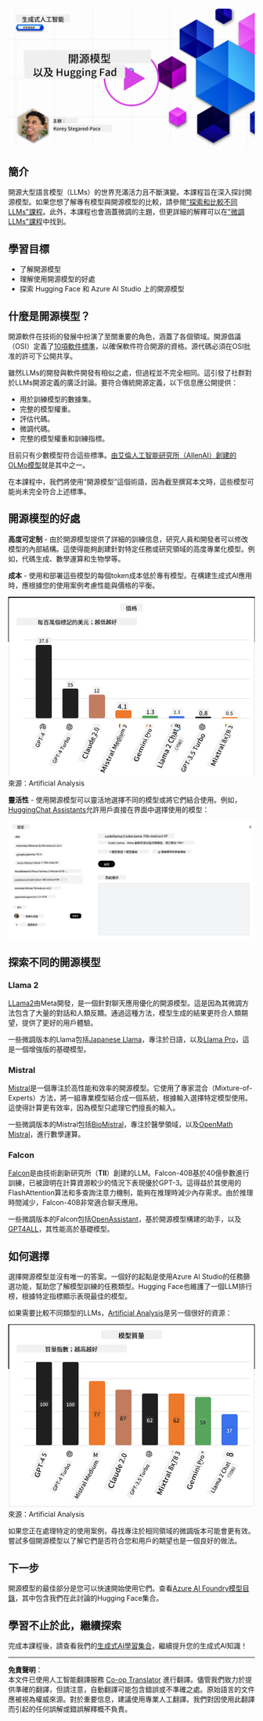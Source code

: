 <!--
CO_OP_TRANSLATOR_METADATA:
{
  "original_hash": "a8b2d4bb727c877ebf9edff8623d16b9",
  "translation_date": "2025-09-06T10:12:42+00:00",
  "source_file": "16-open-source-models/README.md",
  "language_code": "hk"
}
-->
[![開源模型](../../../translated_images/16-lesson-banner.6b56555e8404fda1716382db4832cecbe616ccd764de381f0af6cfd694d05f74.hk.png)](https://aka.ms/gen-ai-lesson16-gh?WT.mc_id=academic-105485-koreyst)

## 簡介

開源大型語言模型（LLMs）的世界充滿活力且不斷演變。本課程旨在深入探討開源模型。如果您想了解專有模型與開源模型的比較，請參閱["探索和比較不同LLMs"課程](../02-exploring-and-comparing-different-llms/README.md?WT.mc_id=academic-105485-koreyst)。此外，本課程也會涵蓋微調的主題，但更詳細的解釋可以在["微調LLMs"課程](../18-fine-tuning/README.md?WT.mc_id=academic-105485-koreyst)中找到。

## 學習目標

- 了解開源模型
- 理解使用開源模型的好處
- 探索 Hugging Face 和 Azure AI Studio 上的開源模型

## 什麼是開源模型？

開源軟件在技術的發展中扮演了至關重要的角色，涵蓋了各個領域。開源倡議（OSI）定義了[10項軟件標準](https://web.archive.org/web/20241126001143/https://opensource.org/osd?WT.mc_id=academic-105485-koreyst)，以確保軟件符合開源的資格。源代碼必須在OSI批准的許可下公開共享。

雖然LLMs的開發與軟件開發有相似之處，但過程並不完全相同。這引發了社群對於LLMs開源定義的廣泛討論。要符合傳統開源定義，以下信息應公開提供：

- 用於訓練模型的數據集。
- 完整的模型權重。
- 評估代碼。
- 微調代碼。
- 完整的模型權重和訓練指標。

目前只有少數模型符合這些標準。[由艾倫人工智能研究所（AllenAI）創建的OLMo模型](https://huggingface.co/allenai/OLMo-7B?WT.mc_id=academic-105485-koreyst)就是其中之一。

在本課程中，我們將使用“開源模型”這個術語，因為截至撰寫本文時，這些模型可能尚未完全符合上述標準。

## 開源模型的好處

**高度可定制** - 由於開源模型提供了詳細的訓練信息，研究人員和開發者可以修改模型的內部結構。這使得能夠創建針對特定任務或研究領域的高度專業化模型。例如，代碼生成、數學運算和生物學等。

**成本** - 使用和部署這些模型的每個token成本低於專有模型。在構建生成式AI應用時，應根據您的使用案例考慮性能與價格的平衡。

![模型成本](../../../translated_images/model-price.3f5a3e4d32ae00b465325159e1f4ebe7b5861e95117518c6bfc37fe842950687.hk.png)  
來源：Artificial Analysis

**靈活性** - 使用開源模型可以靈活地選擇不同的模型或將它們結合使用。例如，[HuggingChat Assistants](https://huggingface.co/chat?WT.mc_id=academic-105485-koreyst)允許用戶直接在界面中選擇使用的模型：

![選擇模型](../../../translated_images/choose-model.f095d15bbac922141591fd4fac586dc8d25e69b42abf305d441b84c238e293f2.hk.png)

## 探索不同的開源模型

### Llama 2

[LLama2](https://huggingface.co/meta-llama?WT.mc_id=academic-105485-koreyst)由Meta開發，是一個針對聊天應用優化的開源模型。這是因為其微調方法包含了大量的對話和人類反饋。通過這種方法，模型生成的結果更符合人類期望，提供了更好的用戶體驗。

一些微調版本的Llama包括[Japanese Llama](https://huggingface.co/elyza/ELYZA-japanese-Llama-2-7b?WT.mc_id=academic-105485-koreyst)，專注於日語，以及[Llama Pro](https://huggingface.co/TencentARC/LLaMA-Pro-8B?WT.mc_id=academic-105485-koreyst)，這是一個增強版的基礎模型。

### Mistral

[Mistral](https://huggingface.co/mistralai?WT.mc_id=academic-105485-koreyst)是一個專注於高性能和效率的開源模型。它使用了專家混合（Mixture-of-Experts）方法，將一組專業模型結合成一個系統，根據輸入選擇特定模型使用。這使得計算更有效率，因為模型只處理它們擅長的輸入。

一些微調版本的Mistral包括[BioMistral](https://huggingface.co/BioMistral/BioMistral-7B?text=Mon+nom+est+Thomas+et+mon+principal?WT.mc_id=academic-105485-koreyst)，專注於醫學領域，以及[OpenMath Mistral](https://huggingface.co/nvidia/OpenMath-Mistral-7B-v0.1-hf?WT.mc_id=academic-105485-koreyst)，進行數學運算。

### Falcon

[Falcon](https://huggingface.co/tiiuae?WT.mc_id=academic-105485-koreyst)是由技術創新研究所（**TII**）創建的LLM。Falcon-40B基於40億參數進行訓練，已被證明在計算資源較少的情況下表現優於GPT-3。這得益於其使用的FlashAttention算法和多查詢注意力機制，能夠在推理時減少內存需求。由於推理時間減少，Falcon-40B非常適合聊天應用。

一些微調版本的Falcon包括[OpenAssistant](https://huggingface.co/OpenAssistant/falcon-40b-sft-top1-560?WT.mc_id=academic-105485-koreyst)，基於開源模型構建的助手，以及[GPT4ALL](https://huggingface.co/nomic-ai/gpt4all-falcon?WT.mc_id=academic-105485-koreyst)，其性能高於基礎模型。

## 如何選擇

選擇開源模型並沒有唯一的答案。一個好的起點是使用Azure AI Studio的任務篩選功能，幫助您了解模型訓練的任務類型。Hugging Face也維護了一個LLM排行榜，根據特定指標顯示表現最佳的模型。

如果需要比較不同類型的LLMs，[Artificial Analysis](https://artificialanalysis.ai/?WT.mc_id=academic-105485-koreyst)是另一個很好的資源：

![模型質量](../../../translated_images/model-quality.aaae1c22e00f7ee1cd9dc186c611ac6ca6627eabd19e5364dce9e216d25ae8a5.hk.png)  
來源：Artificial Analysis

如果您正在處理特定的使用案例，尋找專注於相同領域的微調版本可能會更有效。嘗試多個開源模型以了解它們是否符合您和用戶的期望也是一個良好的做法。

## 下一步

開源模型的最佳部分是您可以快速開始使用它們。查看[Azure AI Foundry模型目錄](https://ai.azure.com?WT.mc_id=academic-105485-koreyst)，其中包含我們在此討論的Hugging Face集合。

## 學習不止於此，繼續探索

完成本課程後，請查看我們的[生成式AI學習集合](https://aka.ms/genai-collection?WT.mc_id=academic-105485-koreyst)，繼續提升您的生成式AI知識！

---

**免責聲明**：  
本文件已使用人工智能翻譯服務 [Co-op Translator](https://github.com/Azure/co-op-translator) 進行翻譯。儘管我們致力於提供準確的翻譯，但請注意，自動翻譯可能包含錯誤或不準確之處。原始語言的文件應被視為權威來源。對於重要信息，建議使用專業人工翻譯。我們對因使用此翻譯而引起的任何誤解或錯誤解釋概不負責。